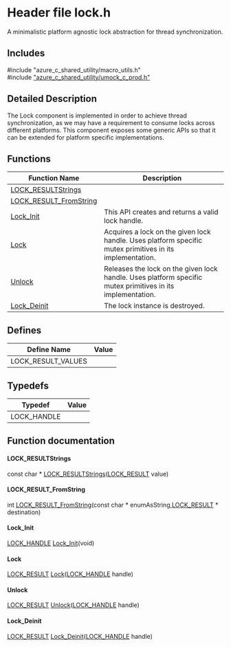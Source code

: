 # Header file lock.h 

A minimalistic platform agnostic lock abstraction for thread synchronization.

## Includes

\#include "azure_c_shared_utility/macro_utils.h"  
\#include ["azure_c_shared_utility/umock_c_prod.h"](iot-c-ref-umock-c-prod-h.md)  

## Detailed Description

The Lock component is implemented in order to achieve thread synchronization, as we may have a requirement to consume locks across different platforms. This component exposes some generic APIs so that it can be extended for platform specific implementations.

## Functions

Function Name                  | Description                                
--------------------------------|---------------------------------------------
[LOCK_RESULTStrings](./iot-c-ref-lock-h/lock-resultstrings.md)            | 
[LOCK_RESULT_FromString](./iot-c-ref-lock-h/lock-result-fromstring.md)            | 
[Lock_Init](./iot-c-ref-lock-h/lock-init.md)            | This API creates and returns a valid lock handle.
[Lock](./iot-c-ref-lock-h/lock.md)            | Acquires a lock on the given lock handle. Uses platform specific mutex primitives in its implementation.
[Unlock](./iot-c-ref-lock-h/unlock.md)            | Releases the lock on the given lock handle. Uses platform specific mutex primitives in its implementation.
[Lock_Deinit](./iot-c-ref-lock-h/lock-deinit.md)            | The lock instance is destroyed.

## Defines

Define Name                    | Value                                
--------------------------------|---------------------------------------------
LOCK_RESULT_VALUES            | 

## Typedefs

Typedef                        | Value                                
--------------------------------|---------------------------------------------
LOCK_HANDLE            | 

## Function documentation

#### LOCK_RESULTStrings 
const char * [LOCK_RESULTStrings](#lock_8h_1a10329414e53520e4ce34ffd3e0062a83)([LOCK_RESULT](#lock_8h_1a0c50183ac9ba70b668f85ba07a52269c) value)

#### LOCK_RESULT_FromString 
int [LOCK_RESULT_FromString](#lock_8h_1aeb20cf6e5a5d068526159dadb6d74e9d)(const char * enumAsString,[LOCK_RESULT](#lock_8h_1a0c50183ac9ba70b668f85ba07a52269c) * destination)

#### Lock_Init 
[LOCK_HANDLE](#lock_8h_1a83187a1340d2a8c817783e74f55d8281) [Lock_Init](#lock_8h_1a3683432285e999baa8c543f27633829c)(void)

#### Lock 
[LOCK_RESULT](#lock_8h_1a0c50183ac9ba70b668f85ba07a52269c) [Lock](#lock_8h_1a146c21d68c41777d20ef1f7e30518505)([LOCK_HANDLE](#lock_8h_1a83187a1340d2a8c817783e74f55d8281) handle)

#### Unlock 
[LOCK_RESULT](#lock_8h_1a0c50183ac9ba70b668f85ba07a52269c) [Unlock](#lock_8h_1aef3dd970e9edfc49b414aa6cb0f3ad84)([LOCK_HANDLE](#lock_8h_1a83187a1340d2a8c817783e74f55d8281) handle)

#### Lock_Deinit 
[LOCK_RESULT](#lock_8h_1a0c50183ac9ba70b668f85ba07a52269c) [Lock_Deinit](#lock_8h_1ac9743d97f19aac4a0bda808e57ef1249)([LOCK_HANDLE](#lock_8h_1a83187a1340d2a8c817783e74f55d8281) handle)

